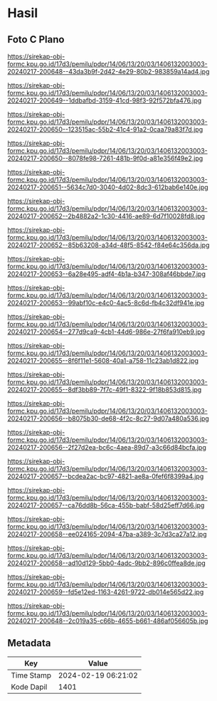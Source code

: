 # Hasil

## Foto C Plano

https://sirekap-obj-formc.kpu.go.id/17d3/pemilu/pdpr/14/06/13/20/03/1406132003003-20240217-200648--43da3b9f-2d42-4e29-80b2-983859a14ad4.jpg

https://sirekap-obj-formc.kpu.go.id/17d3/pemilu/pdpr/14/06/13/20/03/1406132003003-20240217-200649--1ddbafbd-3159-41cd-98f3-92f572bfa476.jpg

https://sirekap-obj-formc.kpu.go.id/17d3/pemilu/pdpr/14/06/13/20/03/1406132003003-20240217-200650--123515ac-55b2-41c4-91a2-0caa79a83f7d.jpg

https://sirekap-obj-formc.kpu.go.id/17d3/pemilu/pdpr/14/06/13/20/03/1406132003003-20240217-200650--8078fe98-7261-481b-9f0d-a81e356f49e2.jpg

https://sirekap-obj-formc.kpu.go.id/17d3/pemilu/pdpr/14/06/13/20/03/1406132003003-20240217-200651--5634c7d0-3040-4d02-8dc3-612bab6e140e.jpg

https://sirekap-obj-formc.kpu.go.id/17d3/pemilu/pdpr/14/06/13/20/03/1406132003003-20240217-200652--2b4882a2-1c30-4416-ae89-6d7f10028fd8.jpg

https://sirekap-obj-formc.kpu.go.id/17d3/pemilu/pdpr/14/06/13/20/03/1406132003003-20240217-200652--85b63208-a34d-48f5-8542-f84e64c356da.jpg

https://sirekap-obj-formc.kpu.go.id/17d3/pemilu/pdpr/14/06/13/20/03/1406132003003-20240217-200653--6a28e495-adf4-4b1a-b347-308af46bbde7.jpg

https://sirekap-obj-formc.kpu.go.id/17d3/pemilu/pdpr/14/06/13/20/03/1406132003003-20240217-200653--99abf10c-e4c0-4ac5-8c6d-fb4c32df941e.jpg

https://sirekap-obj-formc.kpu.go.id/17d3/pemilu/pdpr/14/06/13/20/03/1406132003003-20240217-200654--277d9ca9-4cb1-44d6-986e-27f6fa910eb9.jpg

https://sirekap-obj-formc.kpu.go.id/17d3/pemilu/pdpr/14/06/13/20/03/1406132003003-20240217-200655--8f6f11e1-5608-40a1-a758-11c23ab1d822.jpg

https://sirekap-obj-formc.kpu.go.id/17d3/pemilu/pdpr/14/06/13/20/03/1406132003003-20240217-200655--8df3bb89-7f7c-49f1-8322-9f18b853d815.jpg

https://sirekap-obj-formc.kpu.go.id/17d3/pemilu/pdpr/14/06/13/20/03/1406132003003-20240217-200656--b8075b30-de68-4f2c-8c27-9d07a480a536.jpg

https://sirekap-obj-formc.kpu.go.id/17d3/pemilu/pdpr/14/06/13/20/03/1406132003003-20240217-200656--2f27d2ea-bc6c-4aea-89d7-a3c66d84bcfa.jpg

https://sirekap-obj-formc.kpu.go.id/17d3/pemilu/pdpr/14/06/13/20/03/1406132003003-20240217-200657--bcdea2ac-bc97-4821-ae8a-0fef6f8399a4.jpg

https://sirekap-obj-formc.kpu.go.id/17d3/pemilu/pdpr/14/06/13/20/03/1406132003003-20240217-200657--ca76dd8b-56ca-455b-babf-58d25eff7d66.jpg

https://sirekap-obj-formc.kpu.go.id/17d3/pemilu/pdpr/14/06/13/20/03/1406132003003-20240217-200658--ee024165-2094-47ba-a389-3c7d3ca27a12.jpg

https://sirekap-obj-formc.kpu.go.id/17d3/pemilu/pdpr/14/06/13/20/03/1406132003003-20240217-200658--ad10d129-5bb0-4adc-9bb2-896c0ffea8de.jpg

https://sirekap-obj-formc.kpu.go.id/17d3/pemilu/pdpr/14/06/13/20/03/1406132003003-20240217-200659--fd5e12ed-1163-4261-9722-db014e565d22.jpg

https://sirekap-obj-formc.kpu.go.id/17d3/pemilu/pdpr/14/06/13/20/03/1406132003003-20240217-200648--2c019a35-c66b-4655-b661-486af056605b.jpg


## Metadata

| Key        | Value               |
| ---------- | ------------------- |
| Time Stamp | 2024-02-19 06:21:02 |
| Kode Dapil | 1401                |



